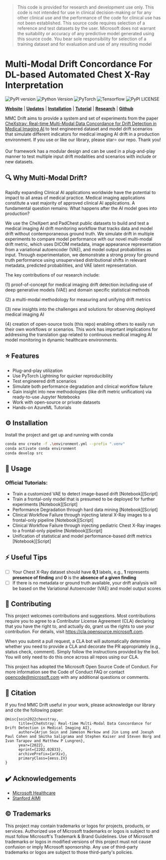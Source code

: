 > This code is provided for research and development use only. This code is not intended for use in clinical decision-making or for any other clinical use and the performance of the code for clinical use has not been established. This source code requires selection of a reference and test datasets by the user. Microsoft does not warrant the suitability or accuracy of any predictive model generated using this source code. You bear sole responsibility for selection of a training dataset and for evaluation and use of any resulting model


# Multi-Modal Drift Concordance For DL-based Automated Chest X-Ray Interpretation

<p align="left">
  <img alt="PyPI version" src="https://img.shields.io/pypi/v/libauc?color=blue&style=flat-square"/>
  <img alt="Python Version" src="https://img.shields.io/pypi/pyversions/libauc?color=blue&style=flat-square" />
  <img alt="PyTorch" src="https://img.shields.io/badge/PyTorch-1.8-yellow?color=blue&style=flat-square" />	
  <img alt="Tensorflow" src="https://img.shields.io/badge/Tensorflow-2.0-yellow?color=blue&style=flat-square" />
  <img alt="PyPI LICENSE" src="https://img.shields.io/github/license/yzhuoning/libauc?color=blue&logo=libauc&style=flat-square" />
</p>


[**Website**](https://libauc.org/)
| [**Updates**](https://libauc.org/news/)
| [**Installation**](https://libauc.org/get-started/)
| [**Tutorial**](https://github.com/Optimization-AI/LibAUC/tree/main/examples)
| [**Research**](https://libauc.org/publications/)
| [**Github**](https://github.com/Optimization-AI/LibAUC/)

MMC Drift aims to provide a system and set of experiments from the paper [CheXstray: Real-time Multi-Modal Data Concordance for Drift Detection in Medical Imaging AI](https://arxiv.org/abs/2202.02833) to test 
engineered dataset and model drift scenarios
that simulate different indicators for medical imaging AI drift in a production environment. If you use or like our library, please star⭐ our repo. Thank you!

Our framework has a
modular design and can be used in a plug-and-play manner to test multiple input drift modalities and scenarios with
include or new datasets.

## :mag: Why Multi-Modal Drift?

Rapidly expanding Clinical AI applications worldwide have the potential to impact to all areas of medical practice. Medical imaging applications constitute a vast majority of approved clinical AI applications.  A fundamental question remains: What happens after the AI model goes into production?

 We use the CheXpert and PadChest public datasets to build and test a medical imaging AI drift monitoring workflow that tracks data and model drift without contemporaneous ground truth. We simulate drift in multiple experiments to compare model performance with our novel multi-modal drift metric, which uses DICOM metadata, image appearance representation from a variational autoencoder (VAE), and model output probabilities as input. Through experimentation, we demonstrate a strong proxy for ground truth performance using unsupervised distributional shifts in relevant metadata, predicted probabilities, and VAE latent representation. 
 
 The key contributions of our research include: 
 
 (1) proof-of-concept for medical imaging drift detection including use of deep generative models (VAE) and domain specific statistical methods 
 
 (2) a multi-modal methodology for measuring and unifying drift metrics 
 
 (3) new insights into the challenges and solutions for observing deployed medical imaging AI 
 
 (4) creation of open-source tools (this repo) enabling others to easily run their own workflows or scenarios. This work has important implications for addressing the translation gap related to continuous medical imaging AI model monitoring in dynamic healthcare environments.



## :star: Features

- Plug-and-play utilization
- Use PyTorch Lightning for quicker reproducibility
- Test engineered drift scenarios 
- Simulate both performance degradation and clinical workflow failure
- Gain insight into new methodologies (like drift metric unification) via ready-to-use Jupyter Notebooks
- Work with open-source or private datasets
- Hands-on AzureML Tutorials 


## :gear: Installation

Install the project and get up and running with conda

```bash
conda env create -f .\environment.yml --prefix ".venv"
conda activate conda environment
conda develop src
```
    
:notebook_with_decorative_cover: Usage
-------
### Official Tutorials:

- Train a customized VAE to detect image-based drift [Notebook][Script]
- Train a frontal-only model that is presumed to be deployed for further experiments [Notebook][Script]
- Performance Degradation through hard data mining [Notebook][Script]
- Clinical Workflow Failure through injecting lateral X-Ray images to a frontal-only pipeline [Notebook][Script]
- Clinical Workflow Failure through injecting pediatric Chest X-Ray images to a frontal-only pipeline [Notebook][Script]
- Unification of statistical and model performance-based drift metrics [Notebook][Script]

## :zap: Useful Tips

- [ ]  Your Chest X-Ray dataset should have **0,1** labels, e.g., **1** represents **presence of finding** and **0** is the **absence of a given finding**
- [ ]  If there is no metadata or ground truth available, your drift analysis will be based on the Variational Autoencoder (VAE) and model output scores
## 🤝 Contributing

This project welcomes contributions and suggestions. Most contributions require you to agree to a Contributor License Agreement (CLA) declaring that you have the right to, and actually do, grant us the rights to use your contribution. For details, visit https://cla.opensource.microsoft.com.

When you submit a pull request, a CLA bot will automatically determine whether you need to provide a CLA and decorate the PR appropriately (e.g., status check, comment). Simply follow the instructions provided by the bot. You will only need to do this once across all repos using our CLA.

This project has adopted the Microsoft Open Source Code of Conduct. For more information see the Code of Conduct FAQ or contact opencode@microsoft.com with any additional questions or comments.
## 📖 Citation

If you find MMC Drift useful in your work, please acknowledge our library and cite the following paper:

```
@misc{soin2022chexstray,
      title={CheXstray: Real-time Multi-Modal Data Concordance for Drift Detection in Medical Imaging AI}, 
      author={Arjun Soin and Jameson Merkow and Jin Long and Joesph Paul Cohen and Smitha Saligrama and Stephen Kaiser and Steven Borg and Ivan Tarapov and Matthew P Lungren},
      year={2022},
      eprint={2202.02833},
      archivePrefix={arXiv},
      primaryClass={eess.IV}
}
```
## ✔️ Acknowledgements

 - [Microsoft Healthcare](https://awesomeopensource.com/project/elangosundar/awesome-README-templates)
 - [Stanford AIMI](https://github.com/matiassingers/awesome-readme)


## ©️ Trademarks

This project may contain trademarks or logos for projects, products, or services. Authorized use of Microsoft trademarks or logos is subject to and must follow Microsoft's Trademark & Brand Guidelines. Use of Microsoft trademarks or logos in modified versions of this project must not cause confusion or imply Microsoft sponsorship. Any use of third-party trademarks or logos are subject to those third-party's policies.
